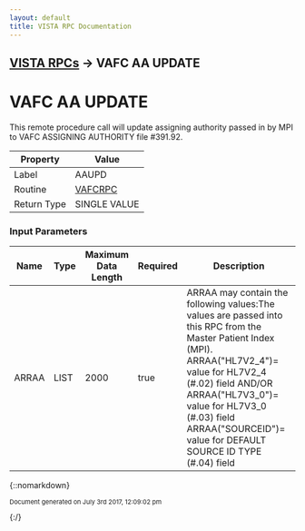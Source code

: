 ```yaml
---
layout: default
title: VISTA RPC Documentation
---
```


## [VISTA RPCs](TableOfContents) &#8594; VAFC AA UPDATE
# VAFC AA UPDATE

This remote procedure call will update assigning authority passed in by MPI to VAFC ASSIGNING AUTHORITY file #391.92.

Property | Value
--- | ---
Label | AAUPD
Routine | [VAFCRPC](http://code.osehra.org/dox/Routine_VAFCRPC_source.html)
Return Type | SINGLE VALUE


### Input Parameters

Name | Type | Maximum Data Length | Required | Description
--- | --- | --- | --- | ---
ARRAA | LIST | 2000 | true | ARRAA may contain the following values:The values are passed into this RPC from the Master Patient Index (MPI).      ARRAA(&quot;HL7V2_4&quot;)&#x3D; value for HL7V2_4 (#.02) field AND/OR     ARRAA(&quot;HL7V3_0&quot;)&#x3D; value for HL7V3_0 (#.03) field     ARRAA(&quot;SOURCEID&quot;)&#x3D; value for DEFAULT SOURCE ID TYPE (#.04) field



{::nomarkdown} <br/><p style="font-size: 11px">Document generated on July 3rd 2017, 12:09:02 pm</p>{:/}